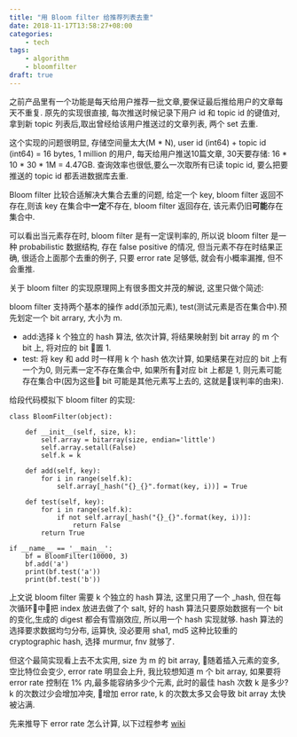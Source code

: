 ```yaml
---
title: "用 Bloom filter 给推荐列表去重"
date: 2018-11-17T13:58:27+08:00
categories:
    - tech
tags:
    - algorithm
    - bloomfilter
draft: true
---
```



之前产品里有一个功能是每天给用户推荐一批文章,要保证最后推给用户的文章每天不重复. 原先的实现很直接, 每次推送时候记录下用户 id 和 topic id 的键值对, 拿到新 topic 列表后,取出曾经给该用户推送过的文章列表, 两个 set 去重. 

这个实现的问题很明显, 存储空间量太大(M * N), user id (int64) + topic id (int64) = 16 bytes, 1 million 的用户, 每天给用户推送10篇文章, 30天要存储: 16 * 10 * 30 * 1M = 4.47GB. 查询效率也很低,要么一次取所有已读 topic id, 要么把要推送的 topic id 都丢进数据库去重.

Bloom filter 比较合适解决大集合去重的问题, 给定一个 key, bloom filter 返回不存在,则该 key 在集合中**一定**不存在, bloom filter 返回存在, 该元素仍旧**可能**存在集合中.

可以看出当元素存在时, bloom filter 是有一定误判率的, 所以说 bloom filter 是一种 probabilistic 数据结构, 存在 false positive 的情况, 但当元素不存在时结果正确, 很适合上面那个去重的例子, 只要 error rate 足够低, 就会有小概率漏推, 但不会重推.

关于 bloom filter 的实现原理网上有很多图文并茂的解说, 这里只做个简述:

bloom filter 支持两个基本的操作 add(添加元素), test(测试元素是否在集合中).预先划定一个 bit arrary, 大小为 m.

- add:选择 k 个独立的 hash 算法, 依次计算, 将结果映射到 bit array 的 m 个 bit 上, 将对应的 bit 置 1.
- test: 将 key 和 add 时一样用 k 个 hash 依次计算, 如果结果在对应的 bit 上有一个为0, 则元素一定不存在集合中, 如果所有对应 bit 上都是 1, 则元素可能存在集合中(因为这些 bit 可能是其他元素写上去的, 这就是误判率的由来).

给段代码模拟下 bloom filter 的实现:


    class BloomFilter(object):

        def __init__(self, size, k):
            self.array = bitarray(size, endian='little')
            self.array.setall(False)
            self.k = k

        def add(self, key):
            for i in range(self.k):
                self.array[_hash("{}_{}".format(key, i))] = True

        def test(self, key):
            for i in range(self.k):
                if not self.array[_hash("{}_{}".format(key, i))]:
                    return False
            return True

    if __name__ == '__main__':
        bf = BloomFilter(10000, 3)
        bf.add('a')
        print(bf.test('a'))
        print(bf.test('b'))


上文说 bloom filter 需要 k 个独立的 hash 算法, 这里只用了一个 _hash, 但在每次循环中把 index 放进去做了个 salt, 好的 hash 算法只要原始数据有一个 bit 的变化,生成的 digest 都会有雪崩效应, 所以用一个 hash 实现就够. hash 算法的选择要求数据均匀分布, 运算快, 没必要用 sha1, md5 这种比较重的 cryptographic hash, 选择 murmur, fnv 就够了. 

但这个最简实现看上去不太实用, size 为 m 的 bit array, 随着插入元素的变多, 空比特位会变少, error rate 明显会上升, 我比较想知道 m 个 bit array, 如果要将 error rate 控制在 1% 内,最多能容纳多少个元素, 此时的最佳 hash 次数 k 是多少? k 的次数过少会增加冲突, 增加 error rate, k 的次数太多又会导致 bit array 太快被沾满.

先来推导下 error rate 怎么计算, 以下过程参考 [wiki](https://en.wikipedia.org/wiki/Bloom_filter#Probability_of_false_positives)